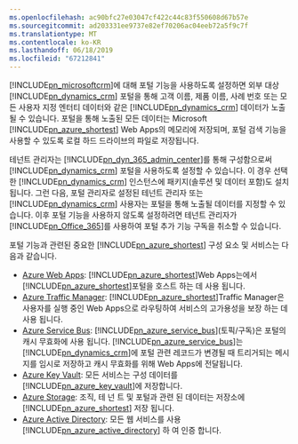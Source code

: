 ```yaml
---
ms.openlocfilehash: ac90bfc27e03047cf422c44c83f550608d67b57e
ms.sourcegitcommit: ad203331ee9737e82ef70206ac04eeb72a5f9c7f
ms.translationtype: MT
ms.contentlocale: ko-KR
ms.lasthandoff: 06/18/2019
ms.locfileid: "67212841"
---
```

[!INCLUDE[pn_microsoftcrm](pn-microsoftcrm.md)]에 대해 포털 기능을 사용하도록 설정하면 외부 대상 [!INCLUDE[pn_dynamics_crm](pn-dynamics-crm.md)] 포털을 통해 고객 이름, 제품 이름, 사례 번호 또는 모든 사용자 지정 엔터티 데이터와 같은 [!INCLUDE[pn_dynamics_crm](pn-dynamics-crm.md)] 데이터가 노출될 수 있습니다. 포털을 통해 노출된 모든 데이터는 Microsoft [!INCLUDE[pn_azure_shortest](pn-azure-shortest.md)] Web Apps의 메모리에 저장되며, 포털 검색 기능을 사용할 수 있도록 로컬 하드 드라이브의 파일로 저장됩니다.

테넌트 관리자는 [!INCLUDE[pn_dyn_365_admin_center](../includes/pn-dyn-365-admin-center.md)]를 통해 구성함으로써 [!INCLUDE[pn_dynamics_crm](pn-dynamics-crm.md)] 포털을 사용하도록 설정할 수 있습니다. 이 경우 선택한 [!INCLUDE[pn_dynamics_crm](pn-dynamics-crm.md)] 인스턴스에 패키지(솔루션 및 데이터 포함)도 설치됩니다. 그런 다음, 포털 관리자로 설정된 테넌트 관리자 또는 [!INCLUDE[pn_dynamics_crm](pn-dynamics-crm.md)] 사용자는 포털을 통해 노출될 데이터를 지정할 수 있습니다. 이후 포털 기능을 사용하지 않도록 설정하려면 테넌트 관리자가 [!INCLUDE[pn_Office_365](pn-office-365.md)]를 사용하여 포털 추가 기능 구독을 취소할 수 있습니다.

포털 기능과 관련된 중요한 [!INCLUDE[pn_azure_shortest](pn-azure-shortest.md)] 구성 요소 및 서비스는 다음과 같습니다.
- [Azure Web Apps](https://azure.microsoft.com/services/app-service/web/): [!INCLUDE[pn_azure_shortest](pn-azure-shortest.md)]Web Apps는에서 [!INCLUDE[pn_azure_shortest](pn-azure-shortest.md)]포털을 호스트 하는 데 사용 됩니다.
- [Azure Traffic Manager](https://azure.microsoft.com/services/traffic-manager/): [!INCLUDE[pn_azure_shortest](pn-azure-shortest.md)]Traffic Manager은 사용자를 실행 중인 Web Apps으로 라우팅하여 서비스의 고가용성을 보장 하는 데 사용 됩니다. 
- [Azure Service Bus](https://azure.microsoft.com/services/service-bus/): [!INCLUDE[pn_azure_service_bus](pn-azure-service-bus.md)](토픽/구독)은 포털의 캐시 무효화에 사용 됩니다. [!INCLUDE[pn_azure_service_bus](pn-azure-service-bus.md)]는 [!INCLUDE[pn_dynamics_crm](pn-dynamics-crm.md)]에 포털 관련 레코드가 변경될 때 트리거되는 메시지를 임시로 저장하고 캐시 무효화를 위해 Web Apps에 전달됩니다. 
- [Azure Key Vault](https://azure.microsoft.com/services/key-vault/): 모든 서비스는 구성 데이터를 [!INCLUDE[pn_azure_key_vault](pn_azure_key_vault.md)]에 저장합니다.
- [Azure Storage](https://azure.microsoft.com/services/storage/): 조직, 테 넌 트 및 포털과 관련 된 데이터는 저장소에 [!INCLUDE[pn_azure_shortest](pn-azure-shortest.md)] 저장 됩니다.
- [Azure Active Directory](https://azure.microsoft.com/services/active-directory/): 모든 웹 서비스를 사용 [!INCLUDE[pn_azure_active_directory](pn-azure-active-directory.md)] 하 여 인증 합니다.
